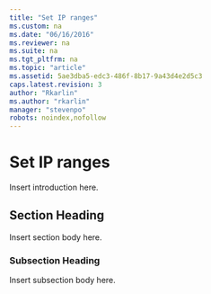 ```yaml
---
title: "Set IP ranges"
ms.custom: na
ms.date: "06/16/2016"
ms.reviewer: na
ms.suite: na
ms.tgt_pltfrm: na
ms.topic: "article"
ms.assetid: 5ae3dba5-edc3-486f-8b17-9a43d4e2d5c3
caps.latest.revision: 3
author: "Rkarlin"
ms.author: "rkarlin"
manager: "stevenpo"
robots: noindex,nofollow
---
```

# Set IP ranges
  Insert introduction here.  
  
## Section Heading  
 Insert section body here.  
  
### Subsection Heading  
 Insert subsection body here.  
  
  